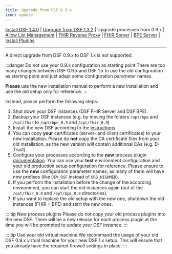 ```yaml
---
title: Upgrade from DSF 0.9.x
icon: update
---
```

 [Install DSF 1.4.0](/stable/maintain/install.md) | [Upgrade from DSF 1.3.2](/stable/maintain/upgrade-from-1.md) | Upgrade processes from 0.9.x | [Allow List Management](/stable/maintain/allowList-mgm.md) | [FHIR Reverse Proxy](/stable/maintain/fhir-reverse-proxy/README.md) | [FHIR Server](/stable/maintain/fhir/README.md) | [BPE Server](/stable/maintain/bpe/README.md) | [Install Plugins](/stable/maintain/install-plugins.md)  

---

A direct upgrade from DSF 0.9.x to DSF 1.x is not supported. 

:::danger Do not use your 0.9.x configuration as starting point
There are too many changes between DSF 0.9.x and DSF 1.x to use the old configuration as starting point and just adapt some configuration parameter names.

**Please** use the new installation manual to perform a new installation and use the old setup only for reference.
:::


Instead, please perform the following steps:


1. Shut down your DSF instances (DSF FHIR Server and DSF BPE).
2. Backup your DSF instances (e.g. by moving the folders `/opt/bpe` and `/opt/fhir` to `/opt/bpe_0.9` and `/opt/fhir_0.9`)
3. Install the new DSF according to the [instructions](install).
4. You can copy **your** certificates (server- and client certificates) to your new installation. Please do **not** copy the CA certificate files from your old installation, as the new version will contain additional CAs (e.g. D-Trust).
5. Configure your processes according to the **new** process plugin [documentation](./install-plugins). You can use your **test** environment configuration and your old production setup configuration for reference. Please ensure to use the **new** configuration parameter names, as many of them will have new prefixes (like `DEV_DSF` instead of `ORG_HIGHMED`).
6. If you perform the installation before the change of the according environment, you can start the old instances again (out of the `/opt/fhir_0.9` and `/opt/bpe_0.9` directories).
7. If you want to replace the old setup with the new one, shutdown the old instances (FHIR + BPE) and start the new ones.

::: tip New process plugins
Please do not copy your old process plugins into the new DSF. There will be a new release for each process plugin at the time you will be prompted to update your DSF instance.
:::

::: tip Use your old virtual machine
We recommand the usage of your old DSF 0.9.x virtual machine for your new DSF 1.x setup. This will ensure that you already have the required firewall settings in place.
:::